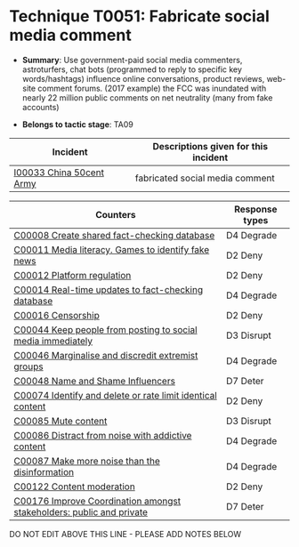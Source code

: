 # Technique T0051: Fabricate social media comment

* **Summary**: Use government-paid social media commenters, astroturfers, chat bots (programmed to reply to specific key words/hashtags) influence online conversations, product reviews, web-site comment forums. (2017 example) the FCC was inundated with nearly 22 million public comments on net neutrality (many from fake accounts)

* **Belongs to tactic stage**: TA09


| Incident | Descriptions given for this incident |
| -------- | -------------------- |
| [I00033 China 50cent Army](../incidents/I00033.md) | fabricated social media comment |



| Counters | Response types |
| -------- | -------------- |
| [C00008 Create shared fact-checking database](../counters/C00008.md) | D4 Degrade |
| [C00011 Media literacy. Games to identify fake news](../counters/C00011.md) | D2 Deny |
| [C00012 Platform regulation](../counters/C00012.md) | D2 Deny |
| [C00014 Real-time updates to fact-checking database](../counters/C00014.md) | D4 Degrade |
| [C00016 Censorship](../counters/C00016.md) | D2 Deny |
| [C00044 Keep people from posting to social media immediately](../counters/C00044.md) | D3 Disrupt |
| [C00046 Marginalise and discredit extremist groups](../counters/C00046.md) | D4 Degrade |
| [C00048 Name and Shame Influencers](../counters/C00048.md) | D7 Deter |
| [C00074 Identify and delete or rate limit identical content](../counters/C00074.md) | D2 Deny |
| [C00085 Mute content](../counters/C00085.md) | D3 Disrupt |
| [C00086 Distract from noise with addictive content](../counters/C00086.md) | D4 Degrade |
| [C00087 Make more noise than the disinformation](../counters/C00087.md) | D4 Degrade |
| [C00122 Content moderation](../counters/C00122.md) | D2 Deny |
| [C00176 Improve Coordination amongst stakeholders: public and private](../counters/C00176.md) | D7 Deter |


DO NOT EDIT ABOVE THIS LINE - PLEASE ADD NOTES BELOW